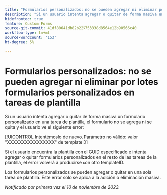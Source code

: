 ```yaml
---
title: "Formularios personalizados: no se pueden agregar ni eliminar por lotes formularios personalizados en tareas de plantilla"
description: "Si un usuario intenta agregar o quitar de forma masiva un formulario personalizado en una tarea de plantilla, el formulario no se agrega ni se quita y el usuario ve un error."
hidefromtoc: true
feature: Custom Forms
source-git-commit: 41df80641db82b225753338d8564e12b90566c40
workflow-type: tm+mt
source-wordcount: '153'
ht-degree: 5%

---
```



# Formularios personalizados: no se pueden agregar ni eliminar por lotes formularios personalizados en tareas de plantilla

Si un usuario intenta agregar o quitar de forma masiva un formulario personalizado en una tarea de plantilla, el formulario no se agrega ni se quita y el usuario ve el siguiente error:

[!UICONTROL Intentémoslo de nuevo. Parámetro no válido: valor &quot;XXXXXXXXXXXXXXXX&quot; de templateID]

Si el usuario encuentra la plantilla con el GUID especificado e intenta agregar o quitar formularios personalizados en el resto de las tareas de la plantilla, el error volverá a producirse con otro templateID.

Los formularios personalizados se pueden agregar o quitar en una sola tarea de plantilla. Este error solo se aplica a la adición o eliminación masiva.

_Notificado por primera vez el 10 de noviembre de 2023._
